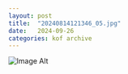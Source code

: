 ```yaml
---
layout:	post
title:	"20240814121346_05.jpg"
date:	2024-09-26
categories:	kof archive
---
```


![Image Alt](https://k0f.github.io/assets/20240814121346_05.jpg)